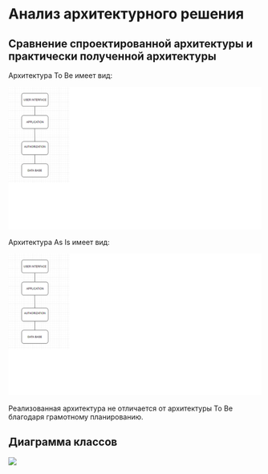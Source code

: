 # Анализ архитектурного решения

## Сравнение спроектированной архитектуры и практически полученной архитектуры

Архитектура To Be имеет вид:

![](documentation/Untitled.png)

Архитектура As Is имеет вид:

![](documentation/Untitled.png)

Реализованная архитектура не отличается от архитектуры To Be благодаря грамотному планированию.
## Диаграмма классов

![](documentation/diagrams/images/ClassDi.jpg)
